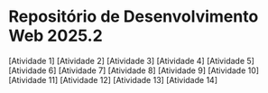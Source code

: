 # Repositório de Desenvolvimento Web 2025.2

[Atividade 1]
[Atividade 2]
[Atividade 3]
[Atividade 4]
[Atividade 5]
[Atividade 6]
[Atividade 7]
[Atividade 8]
[Atividade 9]
[Atividade 10]
[Atividade 11]
[Atividade 12]
[Atividade 13]
[Atividade 14]
